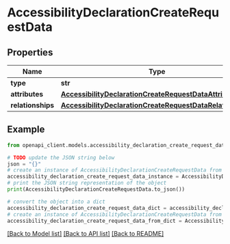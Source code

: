 # AccessibilityDeclarationCreateRequestData


## Properties

Name | Type | Description | Notes
------------ | ------------- | ------------- | -------------
**type** | **str** |  | 
**attributes** | [**AccessibilityDeclarationCreateRequestDataAttributes**](AccessibilityDeclarationCreateRequestDataAttributes.md) |  | 
**relationships** | [**AccessibilityDeclarationCreateRequestDataRelationships**](AccessibilityDeclarationCreateRequestDataRelationships.md) |  | 

## Example

```python
from openapi_client.models.accessibility_declaration_create_request_data import AccessibilityDeclarationCreateRequestData

# TODO update the JSON string below
json = "{}"
# create an instance of AccessibilityDeclarationCreateRequestData from a JSON string
accessibility_declaration_create_request_data_instance = AccessibilityDeclarationCreateRequestData.from_json(json)
# print the JSON string representation of the object
print(AccessibilityDeclarationCreateRequestData.to_json())

# convert the object into a dict
accessibility_declaration_create_request_data_dict = accessibility_declaration_create_request_data_instance.to_dict()
# create an instance of AccessibilityDeclarationCreateRequestData from a dict
accessibility_declaration_create_request_data_from_dict = AccessibilityDeclarationCreateRequestData.from_dict(accessibility_declaration_create_request_data_dict)
```
[[Back to Model list]](../README.md#documentation-for-models) [[Back to API list]](../README.md#documentation-for-api-endpoints) [[Back to README]](../README.md)


